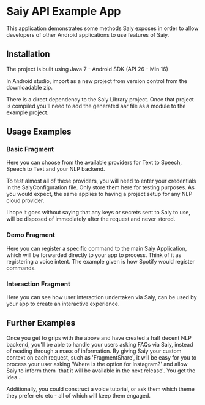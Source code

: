 # Saiy API Example App

This application demonstrates some methods Saiy exposes in order to allow developers of other Android applications to use features of Saiy.

## Installation

The project is built using Java 7 - Android SDK (API 26 - Min 16)

In Android studio, import as a new project from version control from the downloadable zip.

There is a direct dependency to the Saiy Library project. Once that project is compiled you'll need to add the generated aar file as a module to the example project.

## Usage Examples

### Basic Fragment

Here you can choose from the available providers for Text to Speech, Speech to Text and your NLP backend.

To test almost all of these providers, you will need to enter your credentials in the SaiyConfiguration file. Only store them here for testing purposes. As you would expect, the same applies to having a project setup for any NLP cloud provider.

I hope it goes without saying that any keys or secrets sent to Saiy to use, will be disposed of immediately after the request and never stored.

### Demo Fragment

Here you can register a specific command to the main Saiy Application, which will be forwarded directly to your app to process. Think of it as registering a voice intent. The example given is how Spotify would register commands.

### Interaction Fragment

Here you can see how user interaction undertaken via Saiy, can be used by your app to create an interactive experience.

## Further Examples

Once you get to grips with the above and have created a half decent NLP backend, you'll be able to handle your users asking FAQs via Saiy, instead of reading through a mass of information. By giving Saiy your custom context on each request, such as 'FragmentShare', it will be easy for you to process your user asking 'Where is the option for Instagram?' and allow Saiy to inform them 'that it will be available in the next release'. You get the idea... 

Additionally, you could construct a voice tutorial, or ask them which theme they prefer etc etc - all of which will keep them engaged.


